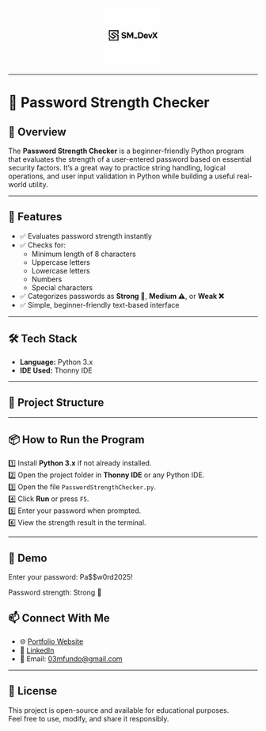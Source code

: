 
<p align="center">
  <img src="https://github.com/SM-DevX/SM_DevX/blob/main/8C30F60C-2670-46DD-A514-D8585998DB46.png?raw=true" alt="SM_DevX Logo" width="120">
</p>

---

# 🔐 Password Strength Checker

## 📖 Overview

The **Password Strength Checker** is a beginner-friendly Python program that evaluates the strength of a user-entered password based on essential security factors. It’s a great way to practice string handling, logical operations, and user input validation in Python while building a useful real-world utility.

---

## 🚀 Features

- ✅ Evaluates password strength instantly  
- ✅ Checks for:
  - Minimum length of 8 characters  
  - Uppercase letters  
  - Lowercase letters  
  - Numbers  
  - Special characters  
- ✅ Categorizes passwords as **Strong 💪**, **Medium ⚠️**, or **Weak ❌**
- ✅ Simple, beginner-friendly text-based interface  

---

## 🛠️ Tech Stack

- **Language:** Python 3.x  
- **IDE Used:** Thonny IDE

---

## 📂 Project Structure


---

## 📦 How to Run the Program

1️⃣ Install **Python 3.x** if not already installed.  
2️⃣ Open the project folder in **Thonny IDE** or any Python IDE.  
3️⃣ Open the file `PasswordStrengthChecker.py`.  
4️⃣ Click **Run** or press `F5`.  
5️⃣ Enter your password when prompted.  
6️⃣ View the strength result in the terminal.

---

## 🎥 Demo

Enter your password: Pa$$w0rd2025!

Password strength: Strong 💪

## 📫 Connect With Me  

- 🌐 [Portfolio Website](your-portfolio-link)
- 💼 [LinkedIn](your-linkedin-link)
- 📧 Email: 03mfundo@gmail.com

---

## 📃 License

This project is open-source and available for educational purposes.  
Feel free to use, modify, and share it responsibly.
